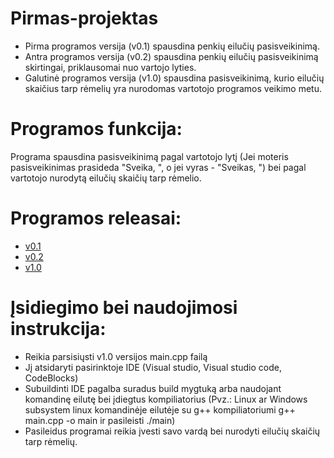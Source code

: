 # Pirmas-projektas
* Pirma programos versija (v0.1) spausdina penkių eilučių pasisveikinimą.
* Antra programos versija (v0.2) spausdina penkių eilučių pasisveikinimą skirtingai, priklausomai nuo vartojo lyties.
* Galutinė programos versija (v1.0) spausdina pasisveikinimą, kurio eilučių skaičius tarp rėmelių yra nurodomas vartotojo programos veikimo metu.
# Programos funkcija:
Programa spausdina pasisveikinimą pagal vartotojo lytį (Jei moteris pasisveikinimas prasideda "Sveika, ", o jei vyras - "Sveikas, ") bei pagal vartotojo nurodytą eilučių skaičių tarp rėmelio.
# Programos releasai:
* [v0.1](https://github.com/TomasKasperavicius/Pirmas-projektas/tree/v0.1)
* [v0.2](https://github.com/TomasKasperavicius/Pirmas-projektas/tree/v0.2)
* [v1.0](https://github.com/TomasKasperavicius/Pirmas-projektas/tree/v1.0)
# Įsidiegimo bei naudojimosi instrukcija:
* Reikia parsisiųsti v1.0 versijos main.cpp failą
* Jį atsidaryti pasirinktoje IDE (Visual studio, Visual studio code, CodeBlocks)
* Subuildinti IDE pagalba suradus build mygtuką arba naudojant komandinę eilutę bei įdiegtus kompiliatorius (Pvz.: Linux ar Windows subsystem linux komandinėje eilutėje su g++ kompiliatoriumi g++ main.cpp -o main ir pasileisti ./main)
* Pasileidus programai reikia įvesti savo vardą bei nurodyti eilučių skaičių tarp rėmelių.

